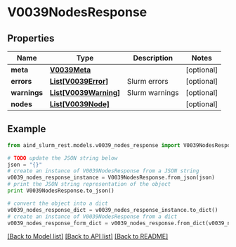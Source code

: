 # V0039NodesResponse


## Properties

Name | Type | Description | Notes
------------ | ------------- | ------------- | -------------
**meta** | [**V0039Meta**](V0039Meta.md) |  | [optional] 
**errors** | [**List[V0039Error]**](V0039Error.md) | Slurm errors | [optional] 
**warnings** | [**List[V0039Warning]**](V0039Warning.md) | Slurm warnings | [optional] 
**nodes** | [**List[V0039Node]**](V0039Node.md) |  | [optional] 

## Example

```python
from aind_slurm_rest.models.v0039_nodes_response import V0039NodesResponse

# TODO update the JSON string below
json = "{}"
# create an instance of V0039NodesResponse from a JSON string
v0039_nodes_response_instance = V0039NodesResponse.from_json(json)
# print the JSON string representation of the object
print V0039NodesResponse.to_json()

# convert the object into a dict
v0039_nodes_response_dict = v0039_nodes_response_instance.to_dict()
# create an instance of V0039NodesResponse from a dict
v0039_nodes_response_form_dict = v0039_nodes_response.from_dict(v0039_nodes_response_dict)
```
[[Back to Model list]](../README.md#documentation-for-models) [[Back to API list]](../README.md#documentation-for-api-endpoints) [[Back to README]](../README.md)


